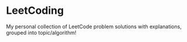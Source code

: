 # LeetCoding
My personal collection of LeetCode problem solutions with explanations, grouped into topic/algorithm!

